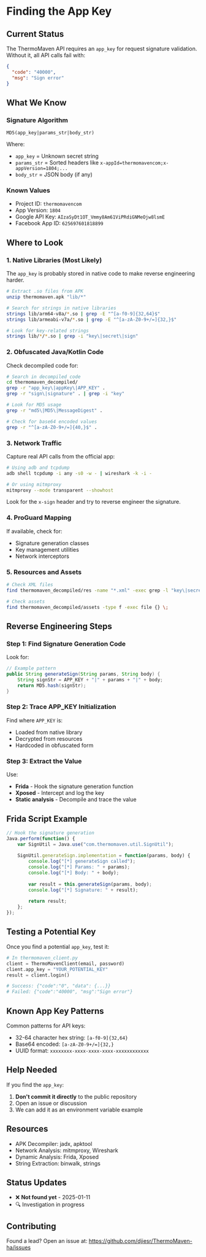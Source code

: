 # Finding the App Key

## Current Status

The ThermoMaven API requires an `app_key` for request signature validation. Without it, all API calls fail with:

```json
{
  "code": "40000",
  "msg": "Sign error"
}
```

## What We Know

### Signature Algorithm
```
MD5(app_key|params_str|body_str)
```

Where:
- `app_key` = Unknown secret string
- `params_str` = Sorted headers like `x-appId=thermomavencom;x-appVersion=1804;...`
- `body_str` = JSON body (if any)

### Known Values
- Project ID: `thermomavencom`
- App Version: `1804`
- Google API Key: `AIzaSyDt1OT_Vmmy8Am61ViPRdiGNMeOjw8lsmE`
- Facebook App ID: `625697601818899`

## Where to Look

### 1. Native Libraries (Most Likely)

The `app_key` is probably stored in native code to make reverse engineering harder.

```bash
# Extract .so files from APK
unzip thermomaven.apk "lib/*"

# Search for strings in native libraries
strings lib/arm64-v8a/*.so | grep -E "^[a-f0-9]{32,64}$"
strings lib/armeabi-v7a/*.so | grep -E "^[a-zA-Z0-9+/=]{32,}$"

# Look for key-related strings
strings lib/*/*.so | grep -i "key\|secret\|sign"
```

### 2. Obfuscated Java/Kotlin Code

Check decompiled code for:

```bash
# Search in decompiled code
cd thermomaven_decompiled/
grep -r "app_key\|appKey\|APP_KEY" .
grep -r "sign\|signature" . | grep -i "key"

# Look for MD5 usage
grep -r "md5\|MD5\|MessageDigest" .

# Check for base64 encoded values
grep -r "^[a-zA-Z0-9+/=]{40,}$" .
```

### 3. Network Traffic

Capture real API calls from the official app:

```bash
# Using adb and tcpdump
adb shell tcpdump -i any -s0 -w - | wireshark -k -i -

# Or using mitmproxy
mitmproxy --mode transparent --showhost
```

Look for the `x-sign` header and try to reverse engineer the signature.

### 4. ProGuard Mapping

If available, check for:
- Signature generation classes
- Key management utilities
- Network interceptors

### 5. Resources and Assets

```bash
# Check XML files
find thermomaven_decompiled/res -name "*.xml" -exec grep -l "key\|secret" {} \;

# Check assets
find thermomaven_decompiled/assets -type f -exec file {} \;
```

## Reverse Engineering Steps

### Step 1: Find Signature Generation Code

Look for:
```java
// Example pattern
public String generateSign(String params, String body) {
    String signStr = APP_KEY + "|" + params + "|" + body;
    return MD5.hash(signStr);
}
```

### Step 2: Trace APP_KEY Initialization

Find where `APP_KEY` is:
- Loaded from native library
- Decrypted from resources
- Hardcoded in obfuscated form

### Step 3: Extract the Value

Use:
- **Frida** - Hook the signature generation function
- **Xposed** - Intercept and log the key
- **Static analysis** - Decompile and trace the value

## Frida Script Example

```javascript
// Hook the signature generation
Java.perform(function() {
    var SignUtil = Java.use("com.thermomaven.util.SignUtil");
    
    SignUtil.generateSign.implementation = function(params, body) {
        console.log("[*] generateSign called");
        console.log("[*] Params: " + params);
        console.log("[*] Body: " + body);
        
        var result = this.generateSign(params, body);
        console.log("[*] Signature: " + result);
        
        return result;
    };
});
```

## Testing a Potential Key

Once you find a potential `app_key`, test it:

```python
# In thermomaven_client.py
client = ThermoMavenClient(email, password)
client.app_key = "YOUR_POTENTIAL_KEY"
result = client.login()

# Success: {"code":"0", "data": {...}}
# Failed: {"code":"40000", "msg":"Sign error"}
```

## Known App Key Patterns

Common patterns for API keys:
- 32-64 character hex string: `[a-f0-9]{32,64}`
- Base64 encoded: `[a-zA-Z0-9+/=]{32,}`
- UUID format: `xxxxxxxx-xxxx-xxxx-xxxx-xxxxxxxxxxxx`

## Help Needed

If you find the `app_key`:
1. **Don't commit it directly** to the public repository
2. Open an issue or discussion
3. We can add it as an environment variable example

## Resources

- APK Decompiler: jadx, apktool
- Network Analysis: mitmproxy, Wireshark
- Dynamic Analysis: Frida, Xposed
- String Extraction: binwalk, strings

## Status Updates

- ❌ **Not found yet** - 2025-01-11
- 🔍 Investigation in progress

## Contributing

Found a lead? Open an issue at: https://github.com/djiesr/ThermoMaven-ha/issues

